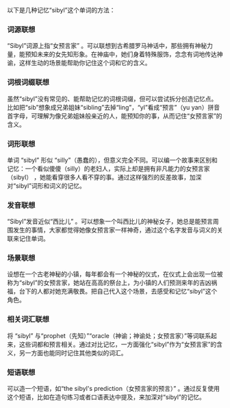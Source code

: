 以下是几种记忆“sibyl”这个单词的方法：

### 词源联想
“Sibyl”词源上指“女预言家” 。可以联想到古希腊罗马神话中，那些拥有神秘力量，能预知未来的女先知形象。在神庙中，她们身着特殊服饰，念念有词地传达神谕，这样生动的场景能帮助你记住这个词和它的含义。

### 词根词缀联想
虽然“sibyl”没有常见的、能帮助记忆的词根词缀，但可以尝试拆分创造记忆点。比如把“sib”想象成兄弟姐妹“sibling”去掉“ling”，“yl”看成“预言”（yu yan）拼音首字母，可理解为像兄弟姐妹般亲近的人，能预知你的事，从而记住“女预言家”的含义。

### 词形联想
单词 “sibyl” 形似 “silly”（愚蠢的），但意义完全不同。可以编一个故事来区别和记忆：一个看似傻傻（silly）的老妇人，实际上却是拥有非凡能力的女预言家（sibyl） ，她能看穿很多人看不穿的事。通过这样强烈的反差故事，加深对“sibyl”词形和词义的记忆。

### 发音联想
“Sibyl”发音近似“西比儿” 。可以想象一个叫西比儿的神秘女子，她总是能预言周围发生的事情，大家都觉得她像女预言家一样神奇，通过这个名字发音与词义的关联来记住单词。

### 场景联想
设想在一个古老神秘的小镇，每年都会有一个神秘的仪式，在仪式上会出现一位被称为“sibyl”的女预言家，她站在高高的祭台上，为小镇的人们预测来年的吉凶祸福，台下的人都对她充满敬畏。把自己代入这个场景，去感受和记忆“sibyl”这个角色。

### 相关词汇联想
将 “sibyl” 与“prophet（先知）”“oracle（神谕；神谕处；女预言家）”等词联系起来，这些词都和预言相关。通过对比记忆，一方面强化“sibyl”作为“女预言家”的含义，另一方面也能同时记住其他类似的词汇。

### 短语联想
可以造一个短语，如“the sibyl's prediction（女预言家的预言）” 。通过反复使用这个短语，比如在造句练习或者口语表达中提及，来加深对“sibyl”的记忆。 